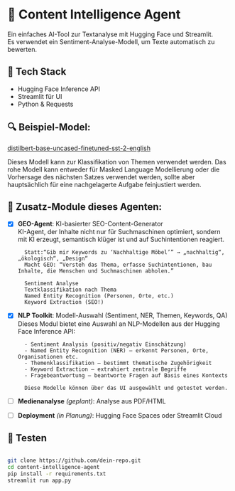 # 🧠 Content Intelligence Agent

Ein einfaches AI-Tool zur Textanalyse mit Hugging Face und Streamlit.  
Es verwendet ein Sentiment-Analyse-Modell, um Texte automatisch zu bewerten.

## 🚀 Tech Stack
- Hugging Face Inference API
- Streamlit für UI
- Python & Requests

## 🔍 Beispiel-Model:
[distilbert-base-uncased-finetuned-sst-2-english](https://huggingface.co/distilbert-base-uncased-finetuned-sst-2-english)

Dieses Modell kann zur Klassifikation von Themen verwendet werden. Das rohe Modell kann entweder für Masked Language Modellierung oder die Vorhersage des nächsten Satzes verwendet werden, sollte aber hauptsächlich für eine nachgelagerte Aufgabe feinjustiert werden. 


## 🔁 Zusatz-Module dieses Agenten:
- [X] **GEO-Agent**: KI-basierter SEO-Content-Generator   
        KI-Agent, der Inhalte nicht nur für Suchmaschinen optimiert,
        sondern mit KI erzeugt, semantisch klüger ist und auf Suchintentionen reagiert.

        Statt:“Gib mir Keywords zu ‘Nachhaltige Möbel’” → „nachhaltig“, „ökologisch“, „Design“
        Macht GEO: “Versteh das Thema, erfasse Suchintentionen, bau Inhalte, die Menschen und Suchmaschinen abholen.”

        Sentiment Analyse
        Textklassifikation nach Thema
	    Named Entity Recognition (Personen, Orte, etc.)
	    Keyword Extraction (SEO!)
- [X] **NLP Toolkit**: Modell-Auswahl (Sentiment, NER, Themen, Keywords, QA)
        Dieses Modul bietet eine Auswahl an NLP-Modellen aus der Hugging Face Inference API:

        - Sentiment Analysis (positiv/negativ Einschätzung)
        - Named Entity Recognition (NER) – erkennt Personen, Orte, Organisationen etc.
        - Themenklassifikation – bestimmt thematische Zugehörigkeit
        - Keyword Extraction – extrahiert zentrale Begriffe
        - Fragebeantwortung – beantworte Fragen auf Basis eines Kontexts

        Diese Modelle können über das UI ausgewählt und getestet werden.

- [ ] **Medienanalyse** *(geplant)*: Analyse aus PDF/HTML
- [ ] **Deployment** *(in Planung)*: Hugging Face Spaces oder Streamlit Cloud


## 🧪 Testen
```bash

git clone https://github.com/dein-repo.git
cd content-intelligence-agent
pip install -r requirements.txt
streamlit run app.py